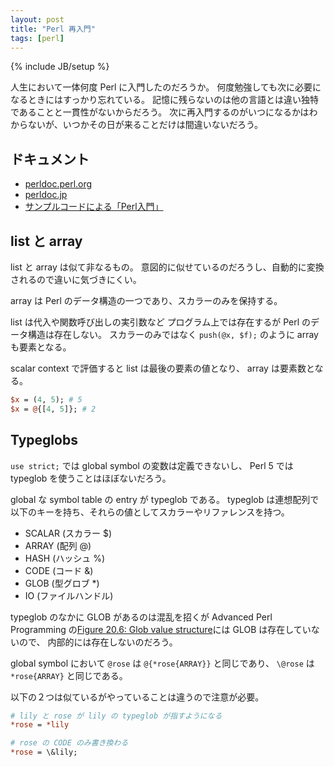 ```yaml
---
layout: post
title: "Perl 再入門"
tags: [perl]
---
```

{% include JB/setup %}

人生において一体何度 Perl に入門したのだろうか。
何度勉強しても次に必要になるときにはすっかり忘れている。
記憶に残らないのは他の言語とは違い独特であることと一貫性がないからだろう。
次に再入門するのがいつになるかはわからないが、いつかその日が来ることだけは間違いないだろう。

## ドキュメント

* [perldoc.perl.org](http://perldoc.perl.org/)
* [perldoc.jp](http://perldoc.jp/)
* [サンプルコードによる「Perl入門」](http://d.hatena.ne.jp/perlcodesample/)

## list と array

list と array は似て非なるもの。
意図的に似せているのだろうし、自動的に変換されるので違いに気づきにくい。

array は Perl のデータ構造の一つであり、スカラーのみを保持する。

list は代入や関数呼び出しの実引数など
プログラム上では存在するが Perl のデータ構造は存在しない。
スカラーのみではなく `push(@x, $f);` のように array も要素となる。

scalar context で評価すると list は最後の要素の値となり、 array は要素数となる。

~~~perl
$x = (4, 5); # 5
$x = @{[4, 5]}; # 2
~~~

## Typeglobs

`use strict;` では global symbol の変数は定義できないし、
Perl 5 では typeglob を使うことはほぼないだろう。

global な symbol table の entry が typeglob である。
typeglob は連想配列で以下のキーを持ち、それらの値としてスカラーやリファレンスを持つ。

* SCALAR (スカラー $)
* ARRAY (配列 @)
* HASH (ハッシュ %)
* CODE (コード &)
* GLOB (型グロブ *)
* IO (ファイルハンドル)

typeglob のなかに GLOB があるのは混乱を招くが
Advanced Perl Programming の[Figure 20.6: Glob value structure](http://docstore.mik.ua/orelly/perl/advprog/ch20_03.htm#ch20-38386)には GLOB は存在していないので、
内部的には存在しないのだろう。

global symbol において
`@rose` は `@{*rose{ARRAY}}` と同じであり、
`\@rose` は `*rose{ARRAY}` と同じである。

以下の２つは似ているがやっていることは違うので注意が必要。

~~~perl
# lily と rose が lily の typeglob が指すようになる
*rose = *lily

# rose の CODE のみ書き換わる
*rose = \&lily;
~~~
